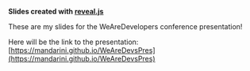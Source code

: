 **Slides created with [reveal.js](https://github.com/hakimel/reveal.js)**

These are my slides for the WeAreDevelopers conference presentation!

Here will be the link to the presentation:
[https://mandarini.github.io/WeAreDevsPres](https://mandarini.github.io/WeAreDevsPres)
